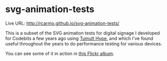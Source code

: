 # svg-animation-tests

Live URL: http://rcarmo.github.io/svg-animation-tests/

This is a subset of the SVG animation tests for digital signage I developed for Codebits a few years ago using [Tumult Hype](http://tumult.com/hype/), and which I've found useful throughout the years to do performance testing for various devices.

You can see some of it in action in [this Flickr album](https://www.flickr.com/photos/ruicarmo/albums/72157643937892615).
